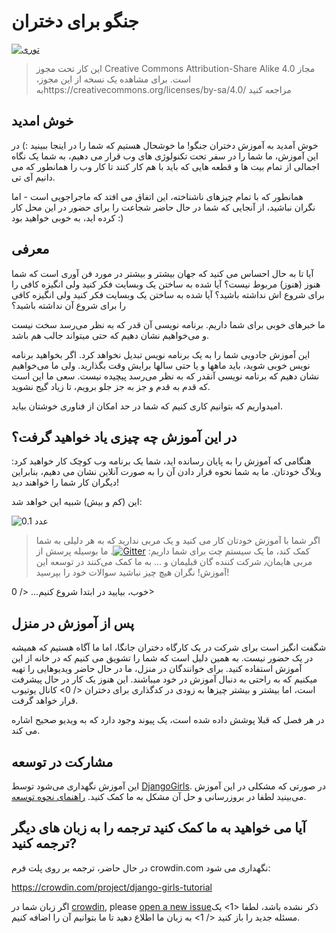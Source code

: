 # جنگو برای دختران

[![توری](https://badges.gitter.im/DjangoGirls/tutorial.svg)](https://gitter.im/DjangoGirls/tutorial)

> این کار تحت مجوز Creative Commons Attribution-Share Alike 4.0 مجاز است. برای مشاهده یک نسخه از این مجوز، بهhttps://creativecommons.org/licenses/by-sa/4.0/ مراجعه کنید

## خوش امدید

خوش آمدید به آموزش دختران جنگو! ما خوشحال هستیم که شما را در اینجا ببینید :) در این آموزش، ما شما را در سفر تحت تکنولوژی های وب قرار می دهیم، به شما یک نگاه اجمالی از تمام بیت ها و قطعه هایی که باید با هم کار کنند تا کار وب را همانطور که می دانیم آی تی.

همانطور که با تمام چیزهای ناشناخته، این اتفاق می افتد که ماجراجویی است - اما نگران نباشید، از آنجایی که شما در حال حاضر شجاعت را برای حضور در این محل کار کرده اید، به خوبی خواهید بود :)

## معرفی

آیا تا به حال احساس می کنید که جهان بیشتر و بیشتر در مورد فن آوری است که شما هنوز (هنوز) مربوط نیست؟ آیا شده به ساختن یک وبسایت فکر کنید ولی انگیزه کافی را برای شروع اش نداشته باشید؟ آیا شده به ساختن یک وبسایت فکر کنید ولی انگیزه کافی را برای شروع آن نداشته باشید؟

ما خبرهای خوبی برای شما داریم. برنامه نویسی آن قدر که به نظر می‌رسد سخت نیست و می‌خواهیم نشان دهیم که حتی میتواند جالب هم باشد.

این آموزش جادویی شما را به یک برنامه نویس تبدیل نخواهد کرد. اگر بخواهید برنامه نویس خوبی شوید، باید ماهها و یا حتی سالها برایش وقت بگذارید. ولی ما می‌خواهیم نشان دهیم که برنامه نویسی آنقدر که به نظر می‌رسد پیچیده نیست. سعی ما این است که قدم به قدم و جز به جز جلو برویم، تا زیاد گیج نشوید. 

امیدواریم که بتوانیم کاری کنیم که شما در حد امکان از فناوری خوشتان بیاید. 

## در این آموزش چه چیزی یاد خواهید گرفت؟

هنگامی که آموزش را به پایان رسانده اید، شما یک برنامه وب کوچک کار خواهید کرد: وبلاگ خودتان. ما به شما نحوه قرار دادن آن را به صورت آنلاین نشان می دهیم، بنابراین دیگران کار شما را خواهند دید!

این (کم و بیش) شبیه این خواهد شد:

![عدد 0.1](images/application.png)

> اگر شما با آموزش خودتان کار می کنید و یک مربی ندارید که به هر دلیلی به شما کمک کند، ما یک سیستم چت برای شما داریم: [![Gitter](https://badges.gitter.im/DjangoGirls/tutorial.svg)](https://gitter.im/DjangoGirls/tutorial). ما بوسیله پرسش از مربی هایمان٫ شرکت کننده گان قبلیمان و ... به ما کمک می‌کنند در توسعه این آموزش! نگران هیچ چیز نباشید سوالات خود را بپرسید!

خوب،  بیایید در ابتدا شروع کنیم... </ 0></p> 

## پس از آموزش در منزل

شگفت انگیز است برای شرکت در یک کارگاه دختران جانگا، اما ما آگاه هستیم که همیشه در یک حضور نیست. به همین دلیل است که شما را تشویق می کنیم که در خانه از این آموزش استفاده کنید. برای خوانندگان در منزل، ما در حال حاضر ویدیوهایی را تهیه میکنیم که به راحتی به دنبال آموزش در خود میباشند. این هنوز یک کار در حال پیشرفت است، اما بیشتر و بیشتر چیزها به زودی در  کدگذاری برای دختران </ 0> کانال یوتیوب قرار خواهد گرفت.</p> 

در هر فصل که قبلا پوشش داده شده است، یک پیوند وجود دارد که به ویدیو صحیح اشاره می کند.

## مشارکت در توسعه

این آموزش نگهداری می‌شود توسط [DjangoGirls](https://djangogirls.org/). در صورتی که مشکلی در این آموزش می‌بینید لطفا در بروزرسانی و حل آن مشکل به ما کمک کنید. [راهنمای نحوه توسعه](https://github.com/DjangoGirls/tutorial/blob/master/README.md).

## آیا می خواهید به ما کمک کنید ترجمه را به زبان های دیگر ترجمه کنید?

در حال حاضر، ترجمه بر روی پلت فرم crowdin.com نگهداری می شود:

https://crowdin.com/project/django-girls-tutorial

اگر زبان شما در [crowdin](https://crowdin.com/), please [open a new issue](https://github.com/DjangoGirls/tutorial/issues/new)ذکر نشده باشد، لطفا <1> یک مسئله جدید را باز کنید </ 1> به زبان ما اطلاع دهید تا ما بتوانیم آن را اضافه کنیم.